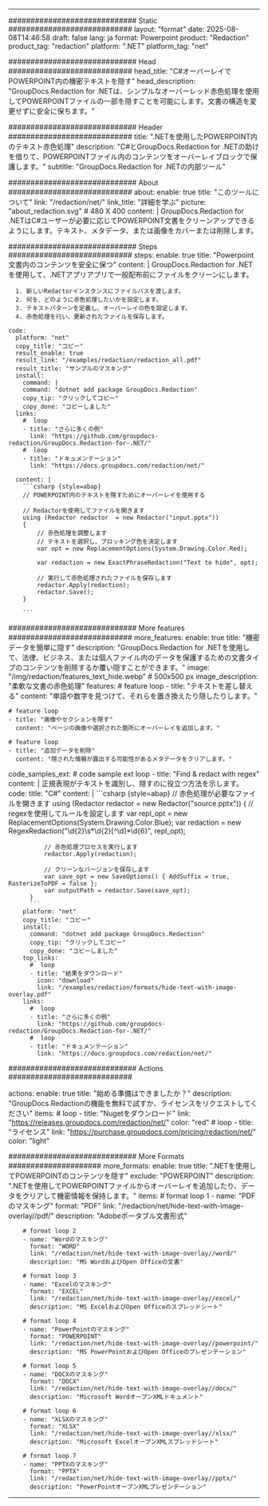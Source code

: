 
---
############################# Static ############################
layout: "format"
date:  2025-08-08T14:46:58
draft: false
lang: ja
format: Powerpoint
product: "Redaction"
product_tag: "redaction"
platform: ".NET"
platform_tag: "net"

############################# Head ############################
head_title: "C#オーバーレイでPOWERPOINT内の機密テキストを隠す"
head_description: "GroupDocs.Redaction for .NETは、シンプルなオーバーレッド赤色処理を使用してPOWERPOINTファイルの一部を隠すことを可能にします。文書の構造を変更せずに安全に保ちます。"

############################# Header ############################
title: ".NETを使用したPOWERPOINT内のテキスト赤色処理" 
description: "C#とGroupDocs.Redaction for .NETの助けを借りて、POWERPOINTファイル内のコンテンツをオーバーレイブロックで保護します。"
subtitle: "GroupDocs.Redaction for .NETの内部ツール" 

############################# About ############################
about:
    enable: true
    title: "このツールについて"
    link: "/redaction/net/"
    link_title: "詳細を学ぶ"
    picture: "about_redaction.svg" # 480 X 400
    content: |
       GroupDocs.Redaction for .NETはC#ユーザーが必要に応じてPOWERPOINT文書をクリーンアップできるようにします。テキスト、メタデータ、または画像をカバーまたは削除します。

############################# Steps ############################
steps:
    enable: true
    title: "Powerpoint文書内のコンテンツを安全に保つ"
    content: |
      GroupDocs.Redaction for .NETを使用して、.NETアプリアプリで一般配布前にファイルをクリーンにします。
      
      1. 新しいRedactorインスタンスにファイルパスを渡します。
      2. 何を、どのように赤色処理したいかを設定します。
      3. テキストパターンを定義し、オーバーレイの色を設定します。
      4. 赤色処理を行い、更新されたファイルを保存します。
   
    code:
      platform: "net"
      copy_title: "コピー"
      result_enable: true
      result_link: "/examples/redaction/redaction_all.pdf"
      result_title: "サンプルのマスキング"
      install:
        command: |
        command: "dotnet add package GroupDocs.Redaction"
        copy_tip: "クリックしてコピー"
        copy_done: "コピーしました"
      links:
        #  loop
        - title: "さらに多くの例"
          link: "https://github.com/groupdocs-redaction/GroupDocs.Redaction-for-.NET/"
        #  loop
        - title: "ドキュメンテーション"
          link: "https://docs.groupdocs.com/redaction/net/"
          
      content: |
        ```csharp {style=abap}
        // POWERPOINT内のテキストを隠すためにオーバーレイを使用する

        // Redactorを使用してファイルを開きます
        using (Redactor redactor  = new Redactor("input.pptx"))
        {
            // 赤色処理を調整します
            // テキストを選択し、ブロッキング色を決定します
            var opt = new ReplacementOptions(System.Drawing.Color.Red);
            
            var redaction = new ExactPhraseRedaction("Text to hide", opt);

            // 実行して赤色処理されたファイルを保存します
            redactor.Apply(redaction);
            redactor.Save();
        }
        
        ```            


############################# More features ############################
more_features:
  enable: true
  title: "機密データを簡単に隠す"
  description: "GroupDocs.Redaction for .NETを使用して、法律、ビジネス、または個人ファイル内のデータを保護するための文書タイプのコンテンツを削除するか覆い隠すことができます。"
  image: "/img/redaction/features_text_hide.webp" # 500x500 px
  image_description: "柔軟な文書の赤色処理"
  features:
    # feature loop
    - title: "テキストを差し替える"
      content: "単語や数字を見つけて、それらを置き換えたり隠したりします。"

    # feature loop
    - title: "画像やセクションを隠す"
      content: "ページの画像や選択された箇所にオーバーレイを追加します。"

    # feature loop
    - title: "追加データを削除"
      content: "隠された情報が露出する可能性があるメタデータをクリアします。"
      
  code_samples_ext:
    # code sample ext loop
    - title: "Find & redact with regex"
      content: |
        正規表現がテキストを識別し、隠すのに役立つ方法を示します。
      code:
        title: "C#"
        content: |
          ```csharp {style=abap}
          //  赤色処理が必要なファイルを開きます
          using (Redactor redactor  = new Redactor("source.pptx"))
          {
              // regexを使用してルールを設定します
              var repl_opt = new ReplacementOptions(System.Drawing.Color.Blue);
              var redaction = new RegexRedaction("\\d{2}\\s*\\d{2}[^\\d]*\\d{6}", repl_opt);

              // 赤色処理プロセスを実行します
              redactor.Apply(redaction);

              // クリーンなバージョンを保存します
              var save_opt = new SaveOptions() { AddSuffix = true, RasterizeToPDF = false };
              var outputPath = redactor.Save(save_opt);
          }
          ```
        platform: "net"
        copy_title: "コピー"
        install:
          command: "dotnet add package GroupDocs.Redaction"
          copy_tip: "クリックしてコピー"
          copy_done: "コピーしました"
        top_links:
          #  loop
          - title: "結果をダウンロード"
            icon: "download"
            link: "/examples/redaction/formats/hide-text-with-image-overlay.pdf"
        links:
          #  loop
          - title: "さらに多くの例"
            link: "https://github.com/groupdocs-redaction/GroupDocs.Redaction-for-.NET/"
          #  loop
          - title: "ドキュメンテーション"
            link: "https://docs.groupdocs.com/redaction/net/"


############################# Actions ############################

actions:
  enable: true
  title: "始める準備はできましたか？"
  description: "GroupDocs.Redactionの機能を無料で試すか、ライセンスをリクエストしてください"
  items:
    #  loop
    - title: "Nugetをダウンロード"
      link: "https://releases.groupdocs.com/redaction/net/"
      color: "red"
        #  loop
    - title: "ライセンス"
      link: "https://purchase.groupdocs.com/pricing/redaction/net/"
      color: "light"


############################# More Formats #####################
more_formats:
    enable: true
    title: ".NETを使用してPOWERPOINTのコンテンツを隠す"
    exclude: "POWERPOINT"
    description: ".NETを使用してPOWERPOINTファイルからオーバーレイを追加したり、データをクリアして機密情報を保持します。"
    items: 
        # format loop 1
        - name: "PDFのマスキング"
          format: "PDF"
          link: "/redaction/net/hide-text-with-image-overlay//pdf/"
          description: "Adobeポータブル文書形式"

        # format loop 2
        - name: "Wordのマスキング"
          format: "WORD"
          link: "/redaction/net/hide-text-with-image-overlay//word/"
          description: "MS WordおよびOpen Officeの文書"
          
        # format loop 3
        - name: "Excelのマスキング"
          format: "EXCEL"
          link: "/redaction/net/hide-text-with-image-overlay//excel/"
          description: "MS ExcelおよびOpen Officeのスプレッドシート"

        # format loop 4
        - name: "PowerPointのマスキング"
          format: "POWERPOINT"
          link: "/redaction/net/hide-text-with-image-overlay//powerpoint/"
          description: "MS PowerPointおよびOpen Officeのプレゼンテーション"

        # format loop 5
        - name: "DOCXのマスキング"
          format: "DOCX"
          link: "/redaction/net/hide-text-with-image-overlay//docx/"
          description: "Microsoft WordオープンXMLドキュメント"
          
        # format loop 6
        - name: "XLSXのマスキング"
          format: "XLSX"
          link: "/redaction/net/hide-text-with-image-overlay//xlsx/"
          description: "Microsoft ExcelオープンXMLスプレッドシート"
          
        # format loop 7
        - name: "PPTXのマスキング"
          format: "PPTX"
          link: "/redaction/net/hide-text-with-image-overlay//pptx/"
          description: "PowerPointオープンXMLプレゼンテーション"


---